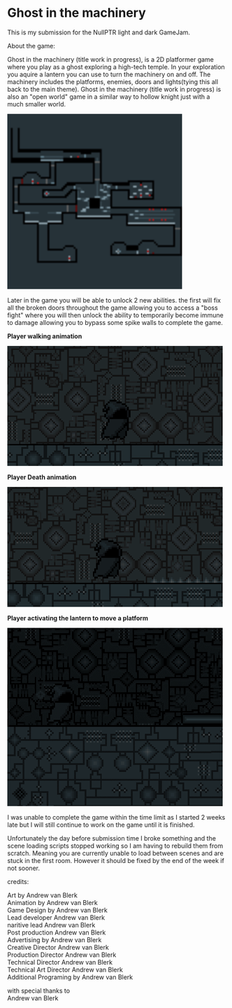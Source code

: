 # Ghost in the machinery

This is my submission for the NullPTR light and dark GameJam.

About the game:

Ghost in the machinery (title work in progress), is a 2D platformer game where you play as a ghost exploring a high-tech temple. 
In your exploration you aquire a lantern you can use to turn the machinery on and off. The machinery includes the platforms, enemies, doors and lights(tying this all back to the main theme).
Ghost in the machinery (title work in progress) is also an "open world" game in a similar way to hollow knight just with a much smaller world. 

<img src="images/world%20map.png" width="400px" />

Later in the game you will be able to unlock 2 new abilities. the first will fix all the broken doors throughout the game allowing you to access a "boss fight"
where you will then unlock the ability to temporarily become immune to damage allowing you to bypass some spike walls to complete the game.

<b>Player walking animation</b>

<img src="images/walk1.gif" />  

<b>Player Death animation</b>

<img src="images/Death.gif" />  

<b>Player activating the lantern to move a platform</b>
  
<img src="images/lantern1.gif" />

I was unable to complete the game within the time limit as I started 2 weeks late but I will still continue to work on the game until it is finished.

Unfortunately the day before submission time I broke something and the scene loading scripts stopped working so I am having to rebuild them from scratch. 
Meaning you are currently unable to load between scenes and are stuck in the first room. However it should be fixed by the end of the week if not sooner.
  
credits:

Art by Andrew van Blerk  
Animation by Andrew van Blerk  
Game Design by Andrew van Blerk  
Lead developer Andrew van Blerk  
naritive lead Andrew van Blerk  
Post production Andrew van Blerk  
Advertising by Andrew van Blerk  
Creative Director Andrew van Blerk   
Production Director Andrew van Blerk  
Technical Director Andrew van Blerk  
Technical Art Director Andrew van Blerk  
Additional Programing by Andrew van Blerk  

with special thanks to  
Andrew van Blerk  
